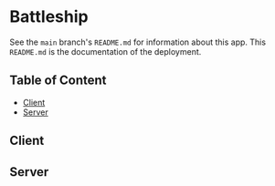 # Battleship

See the `main` branch's `README.md` for information about this app. This `README.md` is the documentation of the deployment.

## Table of Content

- [Client](#client)
- [Server](#server)

## Client

## Server